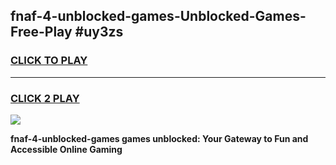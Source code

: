 
## fnaf-4-unblocked-games-Unblocked-Games-Free-Play #uy3zs
<h3>
<a href="https://us.freeplayer.one?title=fnaf-4-unblocked-games&ref=9M">CLICK TO PLAY</a></h3>
<hr>

<h3>
<a href="https://us.freeplayer.one?title=fnaf-4-unblocked-games&ref=9M">CLICK 2 PLAY</a>
  
</h3>

<a href="https://us.freeplayer.one?title=fnaf-4-unblocked-games&ref=9M"><img src="https://clearcache.store/games.png"></a>


**fnaf-4-unblocked-games games unblocked: Your Gateway to Fun and Accessible Online Gaming**
